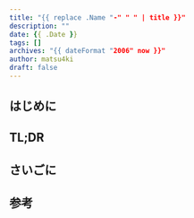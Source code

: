 ```yaml
---
title: "{{ replace .Name "-" " " | title }}"
description: ""
date: {{ .Date }}
tags: []
archives: "{{ dateFormat "2006" now }}"
author: matsu4ki
draft: false
---
```

## はじめに

## TL;DR

## さいごに

## 参考
